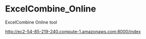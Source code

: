 # ExcelCombine_Online
ExcelCombine Online tool

http://ec2-54-85-219-240.compute-1.amazonaws.com:8000/index
